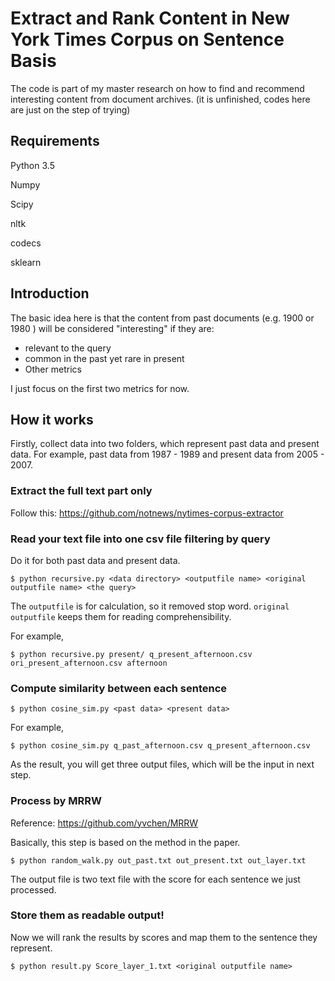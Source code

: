 # Extract and Rank Content in New York Times Corpus on Sentence Basis 



The code is part of my master research on how to find and recommend interesting content from document archives. (it is unfinished, codes here are just on the step of trying)



## Requirements

Python 3.5

Numpy

Scipy

nltk

codecs

sklearn



## Introduction

The basic idea here is that the content from past documents (e.g. 1900 or 1980 ) will be considered "interesting" if they are:

* relevant to the query 
* common in the past yet rare in present
* Other metrics

I just focus on the first two metrics for now.



## How it works

Firstly, collect data into two folders, which represent past data and present data. For example,  past data from 1987 - 1989 and present data from 2005 - 2007.

### Extract the full text part only

Follow this: https://github.com/notnews/nytimes-corpus-extractor



### Read your text file into one csv file filtering by query

Do it for both past data and present data.

```Shell
$ python recursive.py <data directory> <outputfile name> <original outputfile name> <the query>
```

The `outputfile` is for calculation, so it removed stop word. `original outputfile` keeps them for reading comprehensibility. 

For example,

```Shell
$ python recursive.py present/ q_present_afternoon.csv ori_present_afternoon.csv afternoon
```



### Compute similarity between each sentence 

```Shell
$ python cosine_sim.py <past data> <present data> 
```

For example,

```Shell
$ python cosine_sim.py q_past_afternoon.csv q_present_afternoon.csv 
```

As the result, you will get three output files, which will be the input in next step.

### Process by MRRW

Reference: https://github.com/yvchen/MRRW

Basically, this step is based on the method in the paper.

```shell
$ python random_walk.py out_past.txt out_present.txt out_layer.txt 
```

The output file is two text file with the score for each sentence we just processed.



### Store them as readable output!

Now we will rank the results by scores and map them to the sentence they represent.

```Shell
$ python result.py Score_layer_1.txt <original outputfile name>
```

